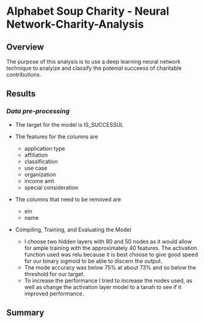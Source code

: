 # Alphabet Soup Charity - Neural Network-Charity-Analysis
 
## Overview
The purpose of this analysis is to use a deep learning neural network technique to analyize and classify the potenial succeess of charitable contributions. 

## Results
### *Data pre-processing*
- The target for the model is IS_SUCCESSUL

- The features for the columns are 
    - application type
    - affiliation
    - classification
    - use case
    - organization
    - income amt
    - special consideration
    
- The columns that need to be removed are
    - ein
    - name

- Compiling, Training, and Evaluating the Model
    - I choose two hidden layers with 80 and 50 nodes as it would allow for ample training with the approximately 40 features. The activation function used was relu because it is best choose to give good speed for our binary sigmoid to be able to discern the output.
    - The mode accuracy was below 75% at about 73% and so below the threshold for our target.
    - To increase the performance I tried to increase the nodes used, as well as change the activation layer model to a tanah to see if it improved performance. 

## Summary
